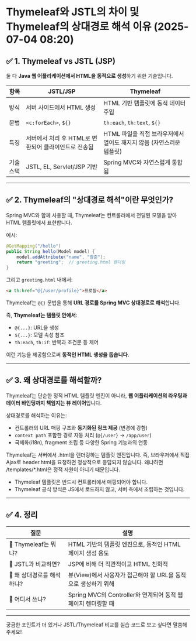 
# Thymeleaf와 JSTL의 차이 및 Thymeleaf의 상대경로 해석 이유 (2025-07-04 08:20)

## ✅ 1. Thymeleaf vs JSTL (JSP)
둘 다 **Java 웹 어플리케이션에서 HTML을 동적으로 생성**하기 위한 기술입니다.

| 항목 | JSTL/JSP | Thymeleaf |
|------|----------|-----------|
| 방식 | 서버 사이드에서 HTML 생성 | HTML 기반 템플릿에 동적 데이터 주입 |
| 문법 | `<c:forEach>`, `${}` | `th:each`, `th:text`, `${}` |
| 특징 | 서버에서 처리 후 HTML로 변환되어 클라이언트로 전송됨 | HTML 파일을 직접 브라우저에서 열어도 깨지지 않음 (자연스러운 템플릿) |
| 기술스택 | JSTL, EL, Servlet/JSP 기반 | Spring MVC와 자연스럽게 통합됨 |

---

## ✅ 2. Thymeleaf의 "상대경로 해석"이란 무엇인가?
Spring MVC와 함께 사용할 때, Thymeleaf는 컨트롤러에서 전달된 모델을 받아 HTML 템플릿에서 표현합니다.

예시:
```java
@GetMapping("/hello")
public String hello(Model model) {
    model.addAttribute("name", "광준");
    return "greeting";  // greeting.html 렌더링
}
```

그리고 `greeting.html` 내에서:
```html
<a th:href="@{/user/profile}">프로필</a>
```

Thymeleaf는 `@{}` 문법을 통해 **URL 경로를 Spring MVC 상대경로로 해석**합니다.

즉, **Thymeleaf는 템플릿 안에서**:
- `@{...}`: URL을 생성
- `${...}`: 모델 속성 참조
- `th:each`, `th:if`: 반복과 조건문 등 제어

이런 기능을 제공함으로써 **동적인 HTML 생성을 돕습니다.**

---

## ✅ 3. 왜 상대경로를 해석할까?

Thymeleaf는 단순한 정적 HTML 템플릿 엔진이 아니라, **웹 어플리케이션의 라우팅과 데이터 바인딩까지 책임지는 뷰 레이어**입니다.

상대경로를 해석하는 이유는:

- 컨트롤러의 URL 매핑 구조와 **동기화된 링크 제공** (변경에 강함)
- `context path` 포함한 경로 자동 처리 (`@{/user}` → `/app/user`)
- 국제화(i18n), fragment 조립 등 다양한 Spring 기능과의 연동

Thymeleaf는 서버에서 .html을 렌더링하는 템플릿 엔진입니다.
즉, 브라우저에서 직접 Ajax로 header.html을 요청하면 정상적으로 응답되지 않습니다.
왜냐하면 /templates/*.html은 정적 자원이 아니기 때문입니다.

- Thymeleaf 템플릿은 반드시 컨트롤러에서 매핑되어야 합니다.
- Thymeleaf 공식 방식은 JS에서 로드하지 않고, 서버 측에서 조립하는 것입니다.

---

## ✅ 4. 정리

| 질문 | 설명 |
|------|------|
| 🔹 Thymeleaf는 뭐냐? | HTML 기반의 템플릿 엔진으로, 동적인 HTML 페이지 생성 용도 |
| 🔹 JSTL과 비교하면? | JSP에 비해 더 직관적이고 HTML 친화적 |
| 🔹 왜 상대경로를 해석하냐? | 뷰(View)에서 사용자가 접근해야 할 URL을 동적으로 생성하기 위해 |
| 🔹 어디서 쓰냐? | Spring MVC의 Controller와 연계되어 동적 웹 페이지 렌더링할 때 |

---

궁금한 포인트가 더 있거나 JSTL/Thymeleaf 비교를 실습 코드로 보고 싶다면 말씀해주세요!
